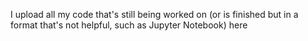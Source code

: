 I upload all my code that's still being worked on (or is finished but in a format that's not helpful, such as Jupyter Notebook) here
